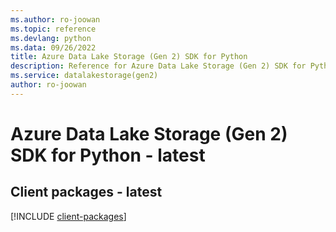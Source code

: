 ```yaml
---
ms.author: ro-joowan
ms.topic: reference
ms.devlang: python
ms.data: 09/26/2022
title: Azure Data Lake Storage (Gen 2) SDK for Python
description: Reference for Azure Data Lake Storage (Gen 2) SDK for Python
ms.service: datalakestorage(gen2)
author: ro-joowan
---
```

# Azure Data Lake Storage (Gen 2) SDK for Python - latest

## Client packages - latest
[!INCLUDE [client-packages](data-lake-storage-(gen-2)-client-index.md)]